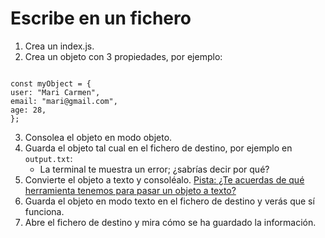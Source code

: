 # Escribe en un fichero

1. Crea un index.js.
2. Crea un objeto con 3 propiedades, por ejemplo:

```

const myObject = {
user: "Mari Carmen",
email: "mari@gmail.com",
age: 28,
};
```

3. Consolea el objeto en modo objeto.
4. Guarda el objeto tal cual en el fichero de destino, por ejemplo en `output.txt`:
   - La terminal te muestra un error; ¿sabrías decir por qué?
5. Convierte el objeto a texto y consoléalo.
   [Pista: ¿Te acuerdas de qué herramienta tenemos para pasar un objeto a texto?](https://developer.mozilla.org/es/docs/Web/JavaScript/Reference/Global_Objects/JSON/stringify)
6. Guarda el objeto en modo texto en el fichero de destino y verás que sí funciona.
7. Abre el fichero de destino y mira cómo se ha guardado la información.
